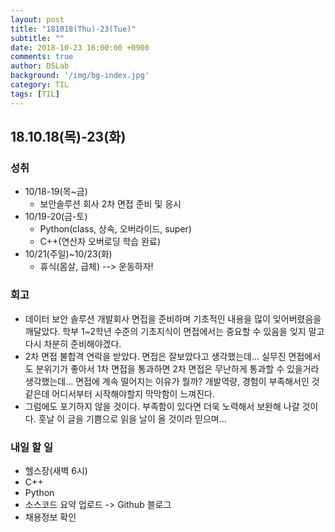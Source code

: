 ```yaml
---
layout: post
title: "181018(Thu)-23(Tue)"
subtitle: ""
date: 2018-10-23 16:00:00 +0900
comments: true
author: DSLab
background: '/img/bg-index.jpg'
category: TIL
tags: [TIL]
---
```


## 18.10.18(목)-23(화)
### 성취
  - 10/18-19(목~금)
    - 보안솔루션 회사 2차 면접 준비 및 응시
  - 10/19-20(금-토)
    - Python(class, 상속, 오버라이드, super)
    - C++(연산자 오버로딩 학습 완료)
  - 10/21(주일)~10/23(화)
    - 휴식(몸살, 급체) --> 운동하자!
### 회고
  - 데이터 보안 솔루션 개발회사 면접을 준비하며 기초적인 내용을 많이 잊어버렸음을 깨달았다. 학부 1~2학년 수준의 기초지식이 면접에서는 중요할 수 있음을 잊지 말고 다시 차분히 준비해야겠다.
  - 2차 면접 불합격 연락을 받았다. 면접은 잘보았다고 생각했는데... 실무진 면접에서도 분위기가 좋아서 1차 면접을 통과하면 2차 면접은 무난하게 통과할 수 있을거라 생각했는데... 면접에 계속 떨어지는 이유가 뭘까? 개발역량, 경험이 부족해서인 것 같은데 어디서부터 시작해야할지 막막함이 느껴진다.
  - 그럼에도 포기하지 않을 것이다. 부족함이 있다면 더욱 노력해서 보완해 나갈 것이다. 훗날 이 글을 기쁨으로 읽을 날이 올 것이라 믿으며...

### 내일 할 일
  - 헬스장(새벽 6시)
  - C++
  - Python
  - 소스코드 요약 업로드 -> Github 블로그
  - 채용정보 확인

